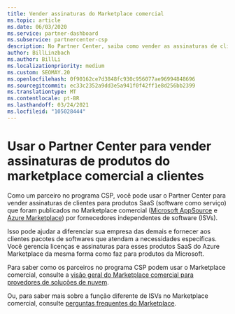 ```yaml
---
title: Vender assinaturas do Marketplace comercial
ms.topic: article
ms.date: 06/03/2020
ms.service: partner-dashboard
ms.subservice: partnercenter-csp
description: No Partner Center, saiba como vender as assinaturas de clientes para produtos de SaaS publicados no mercado comercial por ISVs (fornecedores independentes de software).
author: BillLinzbach
ms.author: BillLi
ms.localizationpriority: medium
ms.custom: SEOMAY.20
ms.openlocfilehash: 0f90162ce7d3848fc930c956077ae96994848696
ms.sourcegitcommit: ec33c2352a9dd3e5a941f0f42ff1e8d256bb2399
ms.translationtype: MT
ms.contentlocale: pt-BR
ms.lasthandoff: 03/24/2021
ms.locfileid: "105028444"
---
```

# <a name="use-partner-center-to-sell-customers-subscriptions-to-commercial-marketplace-products"></a>Usar o Partner Center para vender assinaturas de produtos do marketplace comercial a clientes

Como um parceiro no programa CSP, você pode usar o Partner Center para vender assinaturas de clientes para produtos SaaS (software como serviço) que foram publicados no Marketplace comercial ([Microsoft AppSource](https://appsource.microsoft.com/) e [Azure Marketplace](https://azuremarketplace.microsoft.com/)) por fornecedores independentes de software (ISVs).

Isso pode ajudar a diferenciar sua empresa das demais e fornecer aos clientes pacotes de softwares que atendam a necessidades específicas. Você gerencia licenças e assinaturas para esses produtos SaaS do Azure Marketplace da mesma forma como faz para produtos da Microsoft.

Para saber como os parceiros no programa CSP podem usar o Marketplace comercial, consulte a [visão geral do Marketplace comercial para provedores de soluções de nuvem](csp-commercial-marketplace-overview.md).

Ou, para saber mais sobre a função diferente de ISVs no Marketplace comercial, consulte [perguntas frequentes do Marketplace](/azure/marketplace/marketplace-faq-publisher-guide).
